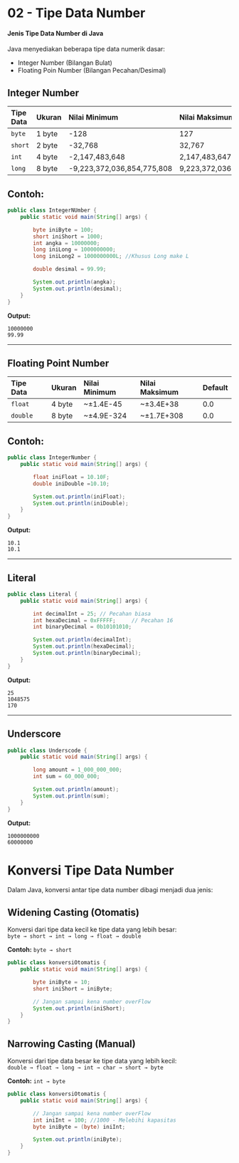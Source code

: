 # 02 - Tipe Data Number

#### **Jenis Tipe Data Number di Java**

Java menyediakan beberapa tipe data numerik dasar:

- Integer Number (Bilangan Bulat)
- Floating Poin Number (Bilangan Pecahan/Desimal)

## **Integer Number**

| Tipe Data | Ukuran | Nilai Minimum              | Nilai Maksimum            |
| :-------- | :----- | :------------------------- | :------------------------ |
| `byte`    | 1 byte | -128                       | 127                       |
| `short`   | 2 byte | -32,768                    | 32,767                    |
| `int`     | 4 byte | -2,147,483,648             | 2,147,483,647             |
| `long`    | 8 byte | -9,223,372,036,854,775,808 | 9,223,372,036,854,775,807 |

## Contoh:

```java
public class IntegerNUmber {
    public static void main(String[] args) {

        byte iniByte = 100;
        short iniShort = 1000;
        int angka = 10000000;
        long iniLong = 1000000000;
        long iniLong2 = 1000000000L; //Khusus Long make L

        double desimal = 99.99;

        System.out.println(angka);
        System.out.println(desimal);
    }
}
```

**Output:**

```
10000000
99.99
```

---

## **Floating Point Number**

| Tipe Data | Ukuran | Nilai Minimum | Nilai Maksimum | Default |
| :-------- | :----- | :------------ | :------------- | ------- |
| `float`   | 4 byte | ~±1.4E-45     | ~±3.4E+38      | 0.0     |
| `double`  | 8 byte | ~±4.9E-324    | ~±1.7E+308     | 0.0     |

## Contoh:

```java
public class IntegerNumber {
    public static void main(String[] args) {

        float iniFloat = 10.10F;
        double iniDouble =10.10;

        System.out.println(iniFloat);
        System.out.println(iniDouble);
    }
}
```

**Output:**

```
10.1
10.1
```

---

## Literal

```java
public class Literal {
    public static void main(String[] args) {

        int decimalInt = 25; // Pecahan biasa
        int hexaDecimal = 0xFFFFF;     // Pecahan 16
        int binaryDecimal = 0b10101010;

        System.out.println(decimalInt);
        System.out.println(hexaDecimal);
        System.out.println(binaryDecimal);
    }
}
```

**Output:**

```
25
1048575
170
```

---

## Underscore

```java
public class Underscode {
    public static void main(String[] args) {

        long amount = 1_000_000_000;
        int sum = 60_000_000;

        System.out.println(amount);
        System.out.println(sum);
    }
}
```

**Output:**

```
1000000000
60000000
```

# Konversi Tipe Data Number

Dalam Java, konversi antar tipe data number dibagi menjadi dua jenis:

## **Widening Casting (Otomatis)**

Konversi dari tipe data kecil ke tipe data yang lebih besar:  
 `byte → short → int → long → float → double`

**Contoh:**
`byte → short`

```java
public class konversiOtomatis {
    public static void main(String[] args) {

        byte iniByte = 10;
        short iniShort = iniByte;

        // Jangan sampai kena number overFlow
        System.out.println(iniShort);
    }
}
```

## **Narrowing Casting (Manual)**

Konversi dari tipe data besar ke tipe data yang lebih kecil:  
 `double → float → long → int → char → short → byte`

**Contoh:**
`int → byte`

```java
public class konversiOtomatis {
    public static void main(String[] args) {

        // Jangan sampai kena number overFlow
        int iniInt = 100; //1000 - Melebihi kapasitas
        byte iniByte = (byte) iniInt;

        System.out.println(iniByte);
    }
}
```
